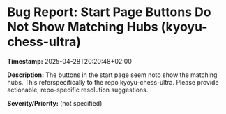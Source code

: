 # Bug Report: Start Page Buttons Do Not Show Matching Hubs (kyoyu-chess-ultra)

**Timestamp:** 2025-04-28T20:20:48+02:00

**Description:**
The buttons in the start page seem noto show the matching hubs. This referspecifically to the repo kyoyu-chess-ultra. Please provide actionable, repo-specific resolution suggestions.

**Severity/Priority:** (not specified)



